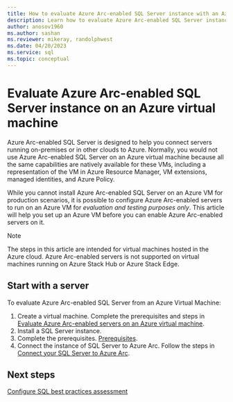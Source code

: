 ```yaml
---
title: How to evaluate Azure Arc-enabled SQL Server instance with an Azure VM
description: Learn how to evaluate Azure Arc-enabled SQL Server instance using an Azure virtual machine.
author: anosov1960
ms.author: sashan
ms.reviewer: mikeray, randolphwest
ms.date: 04/20/2023
ms.service: sql
ms.topic: conceptual
---
```


# Evaluate Azure Arc-enabled SQL Server instance on an Azure virtual machine

Azure Arc-enabled SQL Server is designed to help you connect servers running on-premises or in other clouds to Azure. Normally, you would not use Azure Arc-enabled SQL Server on an Azure virtual machine because all the same capabilities are natively available for these VMs, including a representation of the VM in Azure Resource Manager, VM extensions, managed identities, and Azure Policy.

While you cannot install Azure Arc-enabled SQL Server on an Azure VM for production scenarios, it is possible to configure Azure Arc-enabled servers to run on an Azure VM for *evaluation and testing purposes only*. This article will help you set up an Azure VM before you can enable Azure Arc-enabled servers on it.

> [!NOTE]
> The steps in this article are intended for virtual machines hosted in the Azure cloud. Azure Arc-enabled 
servers is not supported on virtual machines running on Azure Stack Hub or Azure Stack Edge.

## Start with a server

To evaluate Azure Arc-enabled SQL Server from an Azure Virtual Machine:

1. Create a virtual machine. Complete the prerequisites and steps in [Evaluate Azure Arc-enabled servers on an Azure virtual machine](/azure/azure-arc/servers/plan-evaluate-on-azure-virtual-machine).
1. Install a SQL Server instance.
1. Complete the prerequisites. [Prerequisites](prerequisites.md).
1. Connect the instance of SQL Server to Azure Arc. Follow the steps in [Connect your SQL Server to Azure Arc](connect.md).

## Next steps

[Configure SQL best practices assessment](assess.md)